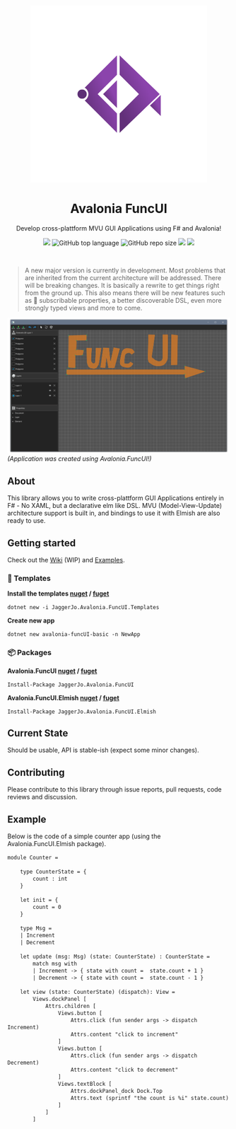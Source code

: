
<p align="center"><img src="github/img/logo/FuncUI.png" width="400px" alt="Avalonia FuncUI"></p>
<h1 align="center">Avalonia FuncUI</h1>
<p align="center">Develop cross-plattform MVU GUI Applications using F# and Avalonia!</p>
<p align="center">
<a href="https://voyonic-labs.visualstudio.com/Avalonia.FuncUI/_build/latest?definitionId=10&branchName=master"><img src="https://voyonic-labs.visualstudio.com/Avalonia.FuncUI/_apis/build/status/JaggerJo.Avalonia.FuncUI?branchName=master"></a>
<img src="https://img.shields.io/github/languages/top/JaggerJo/Avalonia.FuncUI" alt="GitHub top language">
<img alt="GitHub repo size" src="https://img.shields.io/github/repo-size/JaggerJo/Avalonia.FuncUI">
<img src="https://img.shields.io/github/license/JaggerJo/Avalonia.FuncUI">
<a href="https://gitter.im/Avalonia-FuncUI/community?utm_source=badge&utm_medium=badge&utm_campaign=pr-badge"><img src="https://badges.gitter.im/Avalonia-FuncUI/community.svg"></a>
</p><br>


> A new major version is currently in development. Most problems that are inherited from the current architecture will be addressed. There will be breaking changes. It is basically a rewrite to get things right from the ground up. This also means there will be new features such as 📣 subscribable properties, a better discoverable DSL, even more strongly typed views and more to come.

![](github/img/hero.png)
*(Application was created using Avalonia.FuncUI!)*

## About
This library allows you to write cross-plattform GUI Applications entirely in F# - No XAML, but a declarative elm like DSL. MVU (Model-View-Update) architecture support is built in, and bindings to use it with Elmish are also ready to use.

## Getting started
Check out the [Wiki](https://github.com/JaggerJo/Avalonia.FuncUI/wiki) (WIP) and [Examples](https://github.com/JaggerJo/Avalonia.FuncUI/tree/master/src/Examples).

### 🧱 Templates

**Install the templates [nuget](https://www.nuget.org/packages/JaggerJo.Avalonia.FuncUI.Templates/) / [fuget](https://www.fuget.org/packages/JaggerJo.Avalonia.FuncUI.Templates/)**
```
dotnet new -i JaggerJo.Avalonia.FuncUI.Templates
```
**Create new app**
```
dotnet new avalonia-funcUI-basic -n NewApp
```

### 📦 Packages

**Avalonia.FuncUI [nuget](https://www.nuget.org/packages/JaggerJo.Avalonia.FuncUI/) / [fuget](https://www.fuget.org/packages/JaggerJo.Avalonia.FuncUI/)**
```
Install-Package JaggerJo.Avalonia.FuncUI
```

**Avalonia.FuncUI.Elmish [nuget](https://www.nuget.org/packages/JaggerJo.Avalonia.FuncUI.Elmish/) /  [fuget](https://www.fuget.org/packages/JaggerJo.Avalonia.FuncUI.Elmish/)**
```
Install-Package JaggerJo.Avalonia.FuncUI.Elmish
```

## Current State
Should be usable, API is stable-ish (expect some minor changes).

## Contributing
Please contribute to this library through issue reports, pull requests, code reviews and discussion.

## Example
Below is the code of a simple counter app (using the Avalonia.FuncUI.Elmish package).

```f#
module Counter =

    type CounterState = {
        count : int
    }

    let init = {
        count = 0
    }

    type Msg =
    | Increment
    | Decrement

    let update (msg: Msg) (state: CounterState) : CounterState =
        match msg with
        | Increment -> { state with count =  state.count + 1 }
        | Decrement -> { state with count =  state.count - 1 }
    
    let view (state: CounterState) (dispatch): View =
        Views.dockPanel [
            Attrs.children [
                Views.button [
                    Attrs.click (fun sender args -> dispatch Increment)
                    Attrs.content "click to increment"
                ]
                Views.button [
                    Attrs.click (fun sender args -> dispatch Decrement)
                    Attrs.content "click to decrement" 
                ]
                Views.textBlock [
                    Attrs.dockPanel_dock Dock.Top
                    Attrs.text (sprintf "the count is %i" state.count)
                ]
            ]
        ]    
```
